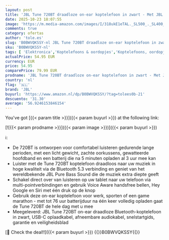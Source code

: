 ```yaml
---
layout: post
title: 'JBL Tune 720BT draadloze on-ear koptelefoon in zwart - Met JBL Pure Bass Sound  Bluetooth 5.3  handsfree bellen  audiokabel en 76 uur batterijduur'
date: 2025-10-23 18:07:55
image: 'https://m.media-amazon.com/images/I/318ukE1eTAL._SL500_._SL400_.jpg'
comments: true
category: ofertas
author: 'tole.es'
slug: 'B0BWVQKSSY-nl JBL Tune 720BT draadloze on-ear koptelefoon in zwart - Met...'
sku: 'B0BWVQKSSY-nl'
tags: [ 'Elektronica','Koptelefoons & oordopjes','Koptelefoons, oordopjes & accessoires','On-ear-koptelefoons','jbl','🇳🇱', ]
actualPrice: 54.95 EUR
currency: EUR
price: 54.95
comparePrice: 79.99 EUR
prodname: 'JBL Tune 720BT draadloze on-ear koptelefoon in zwart - Met JBL Pure Bass Sound  Bluetooth 5.3  handsfree bellen  audiokabel en 76 uur batterijduur'
country: 'nl'
flag: '🇳🇱'
brand: 'JBL'
buyurl: 'https://www.amazon.nl/dp/B0BWVQKSSY/?tag=tolees0b-21'
descuento: '31.30'
average: '56.9246153846154'
---
```


You've got [{{< param title >}}]({{< param buyurl >}}) at the following link:

[![{{< param prodname >}}]({{< param image >}})]({{< param buyurl >}})

ℹ️:

- De 720BT is ontworpen voor comfortabel luisteren gedurende lange perioden, met een licht gewicht, zachte oorkussens, gewatteerde hoofdband en een batterij die na 5 minuten opladen al 3 uur mee kan
- Luister met de Tune 720BT koptelefoon draadloos naar uw muziek in hoge kwaliteit via de Bluetooth 5.3 verbinding en geniet van het wereldbekende JBL Pure Bass Sound die de muziek extra diepte geeft
- Schakel direct over van luisteren op uw tablet naar uw telefoon via multi-pointverbindingen en gebruik Voice Aware handsfree bellen, Hey Google en Siri met één druk op de knop
- Gebruik deze on-ear koptelefoon voor werk, sporten of een game marathon - met tot 76 uur batterijduur na één keer volledig opladen gaat de Tune 720BT de hele dag met u mee
- Meegeleverd: JBL Tune 720BT on-ear draadloze Bluetooth-koptelefoon in zwart, USB-C oplaadkabel, afneembare audiokabel, snelstartgids, garantie en veiligheidsblad

[🛒 Check the deal!!]({{< param buyurl >}})
{{<world>}}B0BWVQKSSY{{</world>}}
